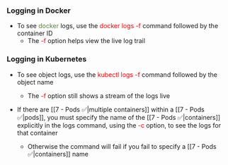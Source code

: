 ### Logging in Docker

- To see <span style="color:#5c7e3e">docker</span> logs, use the <span style="color:red">docker logs -f</span> command followed by the container ID
	- The <span style="color:red">-f</span> option helps view the live log trail

### Logging in Kubernetes

- To see object logs, use the <span style="color:red">kubectl logs -f</span> command followed by the object name
	- The <span style="color:red">-f</span> option still shows a stream of the logs live

- If there are [[7 - Pods ✅|multiple containers]] within a [[7 - Pods ✅|pods]], you must specify the name of the [[7 - Pods ✅|containers]] explicitly in the logs command, using the <span style="color:red">-c</span> option, to see the logs for that container
	- Otherwise the command will fail if you fail to specify a [[7 - Pods ✅|containers]] name